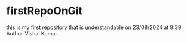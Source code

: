 # firstRepoOnGit
this is my first repository that is understandable on 23/08/2024 at 9:39
Author-Vishal Kumar
